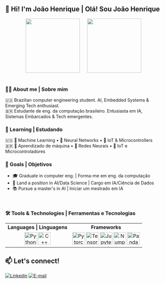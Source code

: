 ## 👋 Hi! I'm João Henrique | Olá! Sou João Henrique 
<div align="center">
  <img height="174" src="https://github-readme-stats.vercel.app/api?username=joaohgp-dev&show_icons=true&theme=gotham&hide_border=true" />
    &nbsp;&nbsp;&nbsp;&nbsp;
  <img height="174" src="https://github-readme-stats.vercel.app/api/top-langs/?username=joaohgp-dev&size_weight=0.5&count_weight=0.5&theme=gotham&layout=compact&card_width=320&hide_border=true" />
</div>
<br>

### 👨‍💻 About me | Sobre mim

🇺🇸 Brazilian computer engineering student. AI, Embedded Systems & Emerging Tech enthusiast.  
🇧🇷 Estudante de eng. da computação brasileiro. Entusiasta em IA, Sistemas Embarcados & Tech emergentes.

### 🌱 Learning | Estudando
🇺🇸 🤖 Machine Learning • 🧠 Neural Networks • 🔌 IoT & Microcontrollers  
🇧🇷 🤖 Aprendizado de máquina • 🧠 Redes Neurais • 🔌 IoT e Microcontroladores  

### 🎯 Goals | Objetivos
* 🎓 Graduate in computer eng. | Forma-me em eng. da computação<br>
* 💼 Land a position in AI/Data Science | Cargo em IA/Ciência de Dados<br>
* 📚 Pursue a master's in AI | Iniciar um mestrado em IA<br>
  </td>
</tr>
</table> 
<br>

### 🛠️ Tools & Technologies | Ferramentas e Tecnologias

<table>
  <tr align="center">
    <td><strong>Languages | Linguagens</strong></td>
    <td><strong>Frameworks</strong></td>
  </tr>
  <tr align="center">
    <td>
      <img alt="Python" height="40" src="https://devicon-website.vercel.app/api/python/original.svg" />
      <img alt="C++" height="40" src="https://devicon-website.vercel.app/api/cplusplus/original.svg" />
    </td>
    <td>
      <img alt="Pytorch" height="40" src="https://devicon-website.vercel.app/api/pytorch/original.svg" />
      <img alt="TensorFlow" height="40" src="https://devicon-website.vercel.app/api/tensorflow/original.svg" />
      <img alt="Jupyter" height="40" src="https://devicon-website.vercel.app/api/jupyter/original.svg" />
      <img alt="Numpy" height="40" src="https://devicon-website.vercel.app/api/numpy/original.svg" />
      <img alt="Pandas" height="40" src="https://devicon-website.vercel.app/api/pandas/original.svg?color=%23F2F2F2" />
    </td>
  </tr>
</table>

<!-- ### 📌 Highlighted Projects (Coming sonn!) -->


## 📫 Let's connect!
[![Linkedin](https://img.shields.io/badge/LinkedIn-0077B5?style=for-the-badge&logo=linkedin&logoColor=white)](https://www.linkedin.com/in/joão-henrique-gomes-pereira-07921831b) [![E-mail](https://img.shields.io/badge/Gmail-D14836?style=for-the-badge&logo=gmail&logoColor=white)](mailto:joaohgpereira@gmail.com)
